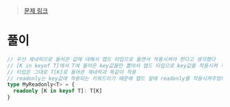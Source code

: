 > [문제 링크](https://github.com/type-challenges/type-challenges/blob/main/questions/00007-easy-readonly/README.ko.md)

# 풀이

```ts
// 우선 제네릭으로 들어온 값에 대해서 맵드 타입으로 돌면서 적용시켜야 한다고 생각했다
// [K in keyof T]에서 T에 들어온 key값들만 뽑아서 맵드 타입으로 key값을 적용시켜 주고
// 타입은 그대로 T[K]로 들어온 제네릭과 똑같이 적용
// readonly는 key값에 적용되는 키워드이기 때문에 맵드 앞에 readonly를 적용시켜주었다.
type MyReadonly<T> = {
  readonly [K in keyof T]: T[K]
}
```
